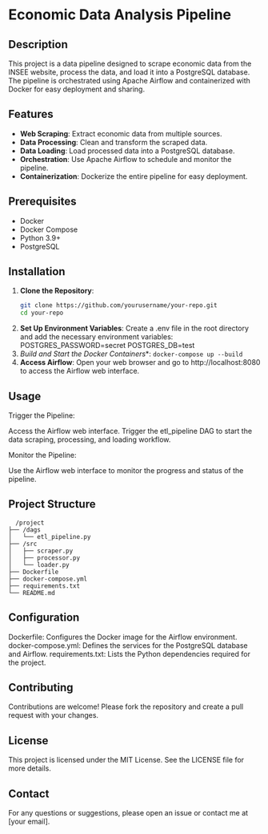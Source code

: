 # Economic Data Analysis Pipeline

## Description

This project is a data pipeline designed to scrape economic data from the INSEE website, process the data, and load it into a PostgreSQL database. The pipeline is orchestrated using Apache Airflow and containerized with Docker for easy deployment and sharing.

## Features

- **Web Scraping**: Extract economic data from multiple sources.
- **Data Processing**: Clean and transform the scraped data.
- **Data Loading**: Load processed data into a PostgreSQL database.
- **Orchestration**: Use Apache Airflow to schedule and monitor the pipeline.
- **Containerization**: Dockerize the entire pipeline for easy deployment.

## Prerequisites

- Docker
- Docker Compose
- Python 3.9+
- PostgreSQL

## Installation

1. **Clone the Repository**:
   ```sh
   git clone https://github.com/yourusername/your-repo.git
   cd your-repo
2. **Set Up Environment Variables**:
   Create a .env file in the root directory and add the necessary environment variables:
   POSTGRES_PASSWORD=secret
   POSTGRES_DB=test
3. *Build and Start the Docker Containers**:
   ```docker-compose up --build```
4. **Access Airflow**:
   Open your web browser and go to http://localhost:8080 to access the Airflow web interface.

## Usage

  Trigger the Pipeline:
  
  Access the Airflow web interface.
  Trigger the etl_pipeline DAG to start the data scraping, processing, and loading workflow.
  
  Monitor the Pipeline:
  
  Use the Airflow web interface to monitor the progress and status of the pipeline.

## Project Structure
```
  /project
├── /dags
│   └── etl_pipeline.py
├── /src
│   ├── scraper.py
│   ├── processor.py
│   └── loader.py
├── Dockerfile
├── docker-compose.yml
├── requirements.txt
└── README.md
```

## Configuration
Dockerfile: Configures the Docker image for the Airflow environment.
docker-compose.yml: Defines the services for the PostgreSQL database and Airflow.
requirements.txt: Lists the Python dependencies required for the project.
## Contributing
Contributions are welcome! Please fork the repository and create a pull request with your changes.
## License
This project is licensed under the MIT License. See the LICENSE file for more details.
## Contact
For any questions or suggestions, please open an issue or contact me at [your email].
